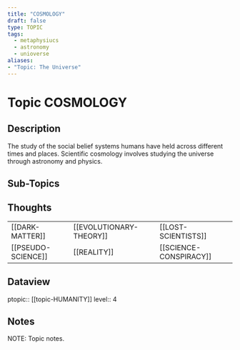 ```yaml
---
title: "COSMOLOGY"
draft: false
type: TOPIC
tags:
  - metaphysiucs
  - astronomy
  - unioverse
aliases:
- "Topic: The Universe"
---
```

# Topic COSMOLOGY
## Description
The study of the social belief systems humans have held across different times and places. Scientific cosmology involves studying the universe through astronomy and physics.

## Sub-Topics


## Thoughts
|     |     |     |
| --- | --- | --- |
| [[DARK-MATTER]] | [[EVOLUTIONARY-THEORY]] | [[LOST-SCIENTISTS]] |
| [[PSEUDO-SCIENCE]] | [[REALITY]] | [[SCIENCE-CONSPIRACY]] |

## Dataview
ptopic:: [[topic-HUMANITY]]
level:: 4


## Notes
NOTE: Topic notes.